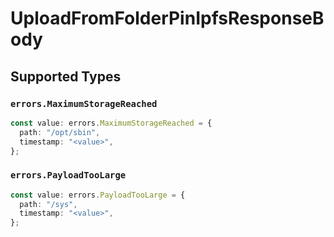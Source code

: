 # UploadFromFolderPinIpfsResponseBody


## Supported Types

### `errors.MaximumStorageReached`

```typescript
const value: errors.MaximumStorageReached = {
  path: "/opt/sbin",
  timestamp: "<value>",
};
```

### `errors.PayloadTooLarge`

```typescript
const value: errors.PayloadTooLarge = {
  path: "/sys",
  timestamp: "<value>",
};
```

